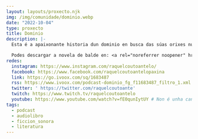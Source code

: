 ```yaml
---
layout: layouts/proxecto.njk
img: /img/comunidade/dominio.webp
date: "2022-10-04"
type: proxecto
title: Dominio
description: |-
  Esta é a apaixonante historia dun dominio en busca das súas orixes nunha viaxe trepidante na que contará ca axuda do investigador que era tan bo que todos dicían que era lapolla, da estilosa señorita New Look e ata, quen o diría, do malvado malvadísimo Doutor TCP/IP.

  Podes descargar a novela de balde en: <a rel="noreferrer noopener" href="https://www.bubok.es/libros/8313/Dominio-Lendas-de-paixon-dun-dominio-perdido-e-atopado-por-un-Afgano" target="_blank">https://www.bubok.es/libros/8313/Dominio-Lendas-de-paixon-dun-dominio-perdido-e-atopado-por-un-Afgano</a>.
redes:
  instagram: https://www.instagram.com/raquelcoutoantelo/
  facebook: https://www.facebook.com/raquelcoutoantelopaxina
  link: https://go.ivoox.com/sq/1683487
  rss: https://www.ivoox.com/podcast-dominio_fg_f11683487_filtro_1.xml
  twitter: ' https://twitter.com/raquelcoutoante'
  twitch: https://www.twitch.tv/raquelcoutoantelo
  youtube: https://www.youtube.com/watch?v=fE0qunIytUY # Non é unha canle válida, a canle de Raquel Couto ten a súa propia canle.
tags:
  - podcast
  - audiolibro
  - ficcion_sonora
  - literatura
---
```

